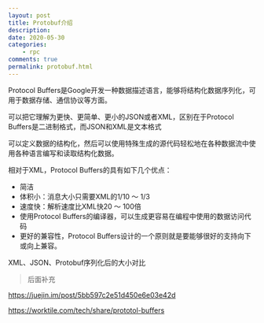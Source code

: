 ```yaml
---
layout: post
title: Protobuf介绍
description: 
date: 2020-05-30
categories:
    - rpc
comments: true
permalink: protobuf.html
---
```


Protocol Buffers是Google开发一种数据描述语言，能够将结构化数据序列化，可用于数据存储、通信协议等方面。

可以把它理解为更快、更简单、更小的JSON或者XML，区别在于Protocol Buffers是二进制格式，而JSON和XML是文本格式

可以定义数据的结构化，然后可以使用特殊生成的源代码轻松地在各种数据流中使用各种语言编写和读取结构化数据。

相对于XML，Protocol Buffers的具有如下几个优点：

- 简洁
- 体积小：消息大小只需要XML的1/10 ～ 1/3
- 速度快：解析速度比XML快20 ～ 100倍
- 使用Protocol Buffers的编译器，可以生成更容易在编程中使用的数据访问代码
- 更好的兼容性，Protocol Buffers设计的一个原则就是要能够很好的支持向下或向上兼容。

XML、JSON、Protobuf序列化后的大小对比

> 后面补充

https://juejin.im/post/5bb597c2e51d450e6e03e42d

https://worktile.com/tech/share/prototol-buffers
